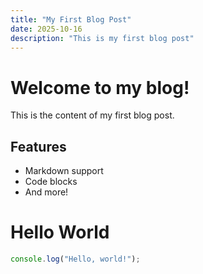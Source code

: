 ```yaml
---
title: "My First Blog Post"
date: 2025-10-16
description: "This is my first blog post"
---
```


# Welcome to my blog!

This is the content of my first blog post.

## Features

- Markdown support
- Code blocks
- And more!

# Hello World

```javascript
console.log("Hello, world!");
```